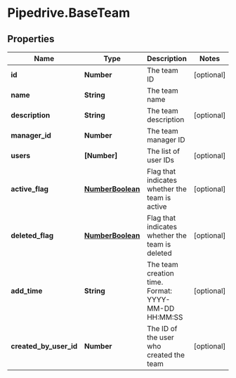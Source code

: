 # Pipedrive.BaseTeam

## Properties

Name | Type | Description | Notes
------------ | ------------- | ------------- | -------------
**id** | **Number** | The team ID | [optional] 
**name** | **String** | The team name | 
**description** | **String** | The team description | [optional] 
**manager_id** | **Number** | The team manager ID | 
**users** | **[Number]** | The list of user IDs | [optional] 
**active_flag** | [**NumberBoolean**](NumberBoolean.md) | Flag that indicates whether the team is active | [optional] 
**deleted_flag** | [**NumberBoolean**](NumberBoolean.md) | Flag that indicates whether the team is deleted | [optional] 
**add_time** | **String** | The team creation time. Format: YYYY-MM-DD HH:MM:SS | [optional] 
**created_by_user_id** | **Number** | The ID of the user who created the team | [optional] 


